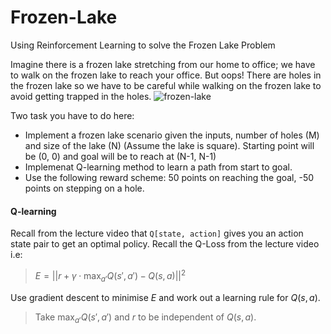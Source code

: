 # Frozen-Lake
Using Reinforcement Learning to solve the Frozen Lake Problem

Imagine there is a frozen lake stretching from our home to  office; we have to walk on the frozen lake to reach your office. But oops! There are holes in the frozen lake so we have to be careful while walking on the frozen lake to avoid getting trapped in the holes.
![frozen-lake](https://static.packt-cdn.com/products/9781788836524/graphics/49f3e058-2f32-40e8-9992-b53d1f57d138.png)


Two task you have to do here:

*   Implement a frozen lake scenario given the inputs, number of holes (M) and size of the lake (N) (Assume the lake is square). Starting point will be (0, 0) and goal will be to reach at (N-1, N-1)
*   Implemenat Q-learning method to learn a path from start to goal.
*   Use the following reward scheme: 50 points on reaching the goal, -50 points on stepping on a hole.

#### Q-learning
Recall from the lecture video that `Q[state, action]` gives you an action state pair to get an optimal policy. Recall the Q-Loss from the lecture video i.e:
> $E = ||r + \gamma \cdot \max_{a'} Q(s', a') - Q(s, a)||^2$

Use gradient descent to minimise $E$ and work out a learning rule for $Q(s, a)$. 
> Take $\max_{a'} Q(s', a')$ and $r$ to be independent of $Q(s, a)$.

